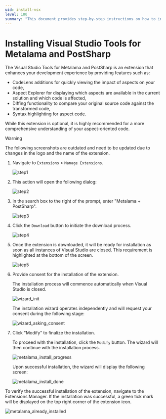 ```yaml
---
uid: install-vsx
level: 100
summary: "This document provides step-by-step instructions on how to install the Metalama Tools extension for Visual Studio 2022, and introduces the Metalama Command-Line Tool."
---
```


# Installing Visual Studio Tools for Metalama and PostSharp

The Visual Studio Tools for Metalama and PostSharp is an extension that enhances your development experience by providing features such as:

* CodeLens additions for quickly viewing the impact of aspects on your code,
* Aspect Explorer for displaying which aspects are available in the current solution and which code is affected,
* Diffing functionality to compare your original source code against the transformed code,
* Syntax highlighting for aspect code.

While this extension is optional, it is highly recommended for a more comprehensive understanding of your aspect-oriented code.

> [!WARNING]
> The following screenshots are outdated and need to be updated due to changes in the logo and the name of the extension.

1. Navigate to `Extensions` > `Manage Extensions`.

    ![step1](../../images/ext_manage_1.png)

2. This action will open the following dialog:

    ![step2](../../images/ext_manage_2.png)

3. In the search box to the right of the prompt, enter "Metalama + PostSharp".

    ![step3](../../images/ext_manage_3.png)

4. Click the `Download` button to initiate the download process.

    ![step4](../../images/ext_manage_4.png)

5. Once the extension is downloaded, it will be ready for installation as soon as all instances of Visual Studio are closed. This requirement is highlighted at the bottom of the screen.

    ![step5](../../images/ext_manage_5.png)

6. Provide consent for the installation of the extension.

    The installation process will commence automatically when Visual Studio is closed.

    ![wizard_init](../../images/ext_manage_6.png)

    The installation wizard operates independently and will request your consent during the following stage:

    ![wizard_asking_consent](../../images/ext_manage_consent.png)

7. Click "Modify" to finalize the installation.

    To proceed with the installation, click the `Modify` button. The wizard will then continue with the installation process.

    ![metalama_install_progress](../../images/metalama_install_progress.png)

    Upon successful installation, the wizard will display the following screen:

    ![metalama_install_done](../../images/metalama_install_done.png)

To verify the successful installation of the extension, navigate to the Extensions Manager. If the installation was successful, a green tick mark will be displayed on the top right corner of the extension icon.

![metalama_already_installed](../../images/metalama_already_installed.png)

